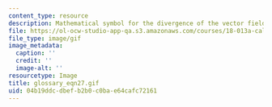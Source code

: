 ```yaml
---
content_type: resource
description: Mathematical symbol for the divergence of the vector field w
file: https://ol-ocw-studio-app-qa.s3.amazonaws.com/courses/18-013a-calculus-with-applications-spring-2005/04b19ddcdbefb2b0c0bae64cafc72161_glossary_eqn27.gif
file_type: image/gif
image_metadata:
  caption: ''
  credit: ''
  image-alt: ''
resourcetype: Image
title: glossary_eqn27.gif
uid: 04b19ddc-dbef-b2b0-c0ba-e64cafc72161
---
```

